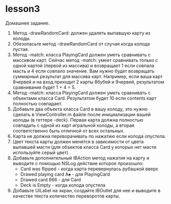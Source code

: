 # lesson3

Домашнее задание.

1. Метод -drawRandomCard: должен удалять выпавшую карту из колоды.
2. Обезопасьте метод -drawRandomCard от случая когда колода пустая.
3. Метод -match: класса PlayingCard должен уметь сравнивать с массивом карт. Сейчас метод -match: умеет сравнивать только с одной картой (первой из массива) и возвращает 1 если совпала масть и 4 если совпало значение. Вам нужно будет возвращать суммарный результат для массива карт. Например, если ваша карт 8червей и на вход приходит 2 карты 8бубей и 9червей, результатом сравнивания будет 1 + 4 = 5.
3. Метод -match: класса PlayingCard должен уметь сравнивать с объектами класса Card. Результатом будет 10 если contents карт полностью совпадает.
4. Добавьте два объекта класса Card в вашу колоду, это нужно сделать в ViewController.m файле после инициализации вашей колоды (в геттере -deck). Первая карта должна полностью совпадать с одной из карт игральной колоды, а вторая соответственно быть отличной от всех остальных.
5. Карта не должна переворачивать по нажатию если колода опустела.
6. Цвет текста карты должен менятся в зависимости от цвета выпавшей масти (для объектов класса Card у которых нет масти используйте серый цвет)
7. Добавьте дополнительный IBAction метод нажатия на карту и выводите с помощью NSLog действие которое произошло:
    - Card was flipped - когда карта перевернулась рубашкой вверх
    - Drawed playing card A♠ - для PlayingCard
    - Drawed card 666 - для Card
    - Deck is Empty - когда колода опустела
8. Добавьте UILabel на экран, создайте IBOutlet для нее и выводите в качестве текста количество переворотов карты.
